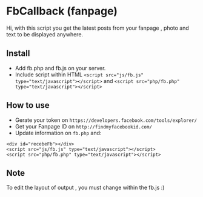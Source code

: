# FbCallback (fanpage)

Hi, with this script you get the latest posts from your fanpage , photo and text to be displayed anywhere.

## Install

* Add fb.php and fb.js on your server.
* Include script within HTML `<script src="js/fb.js" type="text/javascript"></script>` and
 `<script src="php/fb.php" type="text/javascript"></script>`



## How to use

* Gerate your token on `https://developers.facebook.com/tools/explorer/`
* Get your Fanpage ID on `http://findmyfacebookid.com/`
* Update information on `fb.php` and:

```markup
<div id="recebeFb"></div>
<script src="js/fb.js" type="text/javascript"></script>
<script src="php/fb.php" type="text/javascript"></script>
```
## Note
To edit the layout of output , you must change within the fb.js :)